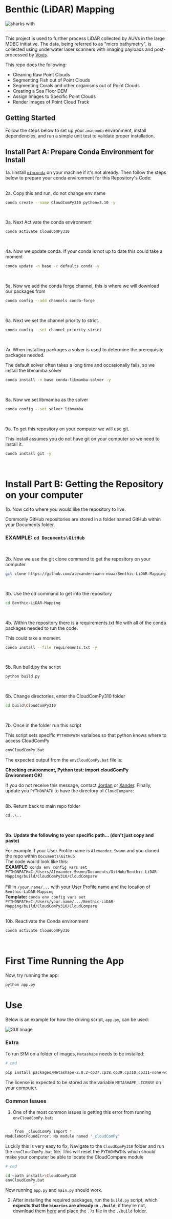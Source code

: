 # Benthic (LiDAR) Mapping

![sharks with](./figures/sharknado.webp)

---

This project is used to further process LiDAR collected by AUVs in the large MDBC initiative. The data, being referred 
to as "micro bathymetry", is collected using underwater laser scanners with imaging payloads and post-processed by 
[Voyis](https://voyis.com/).

This repo does the following:
- Cleaning Raw Point Clouds
- Segmenting Fish out of Point Clouds
- Segmenting Corals and other organisms out of Point Clouds
- Creating a Sea Floor DEM
- Assign Images to Specific Point Clouds
- Render Images of Point Cloud Track

## Getting Started

Follow the steps below to set up your `anaconda` environment, install dependencies, and run a simple unit test to
validate proper installation.


## Install Part A: Prepare Conda Environment for Install

1a. Iinstall [`minconda`](https://docs.anaconda.com/miniconda/) on your machine if it's not already. 
Then follow the steps below to prepare your conda environment for this Repository's Code:
<br>
<br>

2a. Copy this and run, do not change env name
```bash
conda create --name CloudComPy310 python=3.10 -y
```
<br>


3a. Next Activate the conda environment
```bash
conda activate CloudComPy310
```
<br>

4a. Now we update conda. If your conda is not up to date this could take a moment
```bash
conda update -n base -c defaults conda -y
```
<br>

5a. Now we add the conda forge channel, this is where we will download our packages from
```bash
conda config --add channels conda-forge
```
<br>

6a. Next we set the channel priority to strict.
```bash
conda config --set channel_priority strict
```
<br>


7a. When installing packages a solver is used to determine the prerequisite packages needed.

The default solver often takes a long time and occasionally fails, so we install the libmamba solver
```bash
conda install -n base conda-libmamba-solver -y
```
<br>

8a. Now we set libmamba as the solver
```bash
conda config --set solver libmamba
```
<br>


9a. To get this repository on your computer we will use git.

This install assumes you do not have git on your computer so we need to install it.
```bash
conda install git -y
```
<br>

# Install Part B: Getting the Repository on your computer

1b. Now cd to where you would like the repository to live.

Commonly GitHub repositories are stored in a folder named GitHub within your Documents folder.


### EXAMPLE: `cd Documents\GitHub`
<br>


2b. Now we use the git clone command to get the repository on your computer
```bash
git clone https://github.com/alexanderswann-noaa/Benthic-LiDAR-Mapping.git
```
<br>

3b. Use the cd command to get into the repository
```bash
cd Benthic-LiDAR-Mapping
```
<br>


4b. Within the repository there is a requirements.txt file with all of the conda packages needed to run the code.

This could take a moment.
```bash
conda install --file requirements.txt -y
```
<br>

5b. Run build.py the script
```bash
python build.py
```
<br>

6b. Change directories, enter the CloudComPy310 folder
```bash 
cd build\CloudComPy310
```
<br>

7b. Once in the folder run this script

This script sets specific `PYTHONPATH` varialbes so that python knows where to access CloudComPy
```bash
envCloudComPy.bat
```

The expected output from the `envCloudComPy.bat` file is:

**Checking environment, Python test: import cloudComPy<br>
 Environment OK!**
 <br>

If you do not receive this message, contact [Jordan](https://github.com/Jordan-Pierce) or [Xander](https://github.com/alexanderswann). Finally, update you `PYTHONPATH` to have the directory 
of `CloudCompare`:
<br>
<br>

8b. Return back to main repo folder
```bash
cd..\..
```
<br>


**9b. Update the following to your specific path... (don't just copy and paste)**

For example if your User Profile name is `Alexander.Swann` and you cloned the repo within `Documents\GitHub`
<br>
The code would look like this:
<br>
**EXAMPLE:** `conda env config vars set PYTHONPATH=C:/Users/Alexander.Swann/Documents/GitHub/Benthic-LiDAR-Mapping/build/CloudComPy310/CloudCompare`
<br>
<br>
Fill in `/your.name/...` with your User Profile name and the location of `Benthic-LiDAR-Mapping`
<br>
**Template:** `conda env config vars set PYTHONPATH=C:/Users/your.name/.../Benthic-LiDAR-Mapping/build/CloudComPy310/CloudCompare`
<br>
<br>

10b. Reactivate the Conda environment
```bash
conda activate CloudComPy310
```
<br>

# First Time Running the App

Now, try running the app:

```bash
python app.py
```


# Use

Below is an example for how the driving script, `app.py`, can be used:

![GUI Image](./figures/gui_pic.PNG)

### Extra

To run SfM on a folder of images, `Metashape` needs to be installed:

```bash
# cmd

pip install packages/Metashape-2.0.2-cp37.cp38.cp39.cp310.cp311-none-win_amd64.whl
```

The license is expected to be stored as the variable `METASHAPE_LICENSE` on your computer.


### Common Issues

1. One of the most common issues is getting this error from running `envCloudComPy.bat`:

```bash

    from _cloudComPy import *
ModuleNotFoundError: No module named '_cloudComPy'
```

Luckily this is very easy to fix, Navigate to the `CloudComPy310` folder and run the `envCloudComPy.bat` file. This will 
reset the `PYTHONPATH`s which should make your computer be able to locate the CloudCompare module

```bash
# cmd

cd <path install>\CloudComPy310
envCloudComPy.bat
```
Now running `app.py` and `main.py` should work.
<br>


2. After installing the required packages, run the `build.py` script, which **expects that the `binaries` are already in `./build`**; if 
they're not, download them [here](https://www.simulation.openfields.fr/index.php/cloudcompy-downloads/3-cloudcompy-binaries/5-windows-cloudcompy-binaries/106-cloudcompy310-20240613) and place the `.7z` file in the `./build` folder.
<br>


